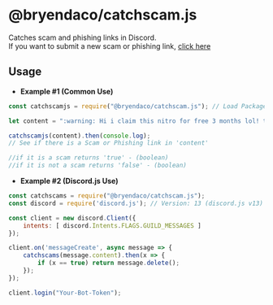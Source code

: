 # @bryendaco/catchscam.js
Catches scam and phishing links in Discord.<br>
If you want to submit a new scam or phishing link, [click here](https://forms.gle/XLbkTduC2i414g3B7)

## Usage
- **Example #1 (Common Use)**

```js
const catchscamjs = require("@bryendaco/catchscam.js"); // Load Package

let content = ":warning: Hi i claim this nitro for free 3 months lol! try it too. https://dliscord.com/x4Cs7cDt2sdFOf12"

catchscamjs(content).then(console.log);
// See if there is a Scam or Phishing link in 'content'

//if it is a scam returns 'true' - (boolean)
//if it is not a scam returns 'false' - (boolean)
```

- **Example #2 (Discord.js Use)**

```js
const catchscams = require("@bryendaco/catchscam.js");
const discord = require('discord.js'); // Version: 13 (discord.js v13)

const client = new discord.Client({
	intents: [ discord.Intents.FLAGS.GUILD_MESSAGES ]
});

client.on('messageCreate', async message => {
	catchscams(message.content).then(x => {
		if (x == true) return message.delete();
	});
});

client.login("Your-Bot-Token");
```